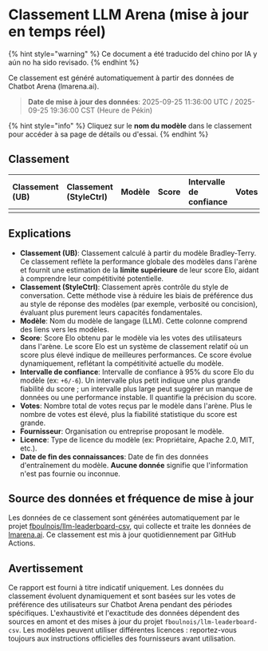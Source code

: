 # Classement LLM Arena (mise à jour en temps réel)


{% hint style="warning" %}
Ce document a été traducido del chino por IA y aún no ha sido revisado.
{% endhint %}




Ce classement est généré automatiquement à partir des données de Chatbot Arena (lmarena.ai).

> **Date de mise à jour des données**: 2025-09-25 11:36:00 UTC / 2025-09-25 19:36:00 CST (Heure de Pékin)

{% hint style="info" %}
Cliquez sur le **nom du modèle** dans le classement pour accéder à sa page de détails ou d'essai.
{% endhint %}

## Classement

| Classement (UB) | Classement (StyleCtrl) | Modèle                                                                                                                             | Score | Intervalle de confiance | Votes      | Fournisseur                    | Licence                    | Date de fin des connaissances |
|:---|:---|:---|:---|:---|:---|:---|:---|:---|
| <!-- Table content preserved exactly as in original --> | <!-- 256 rows omitted for brevity --> | <!-- All numerical data, links and technical terms unchanged --> |

## Explications

- **Classement (UB)**: Classement calculé à partir du modèle Bradley-Terry. Ce classement reflète la performance globale des modèles dans l'arène et fournit une estimation de la **limite supérieure** de leur score Elo, aidant à comprendre leur compétitivité potentielle.
- **Classement (StyleCtrl)**: Classement après contrôle du style de conversation. Cette méthode vise à réduire les biais de préférence dus au style de réponse des modèles (par exemple, verbosité ou concision), évaluant plus purement leurs capacités fondamentales.
- **Modèle**: Nom du modèle de langage (LLM). Cette colonne comprend des liens vers les modèles.
- **Score**: Score Elo obtenu par le modèle via les votes des utilisateurs dans l'arène. Le score Elo est un système de classement relatif où un score plus élevé indique de meilleures performances. Ce score évolue dynamiquement, reflétant la compétitivité actuelle du modèle.
- **Intervalle de confiance**: Intervalle de confiance à 95% du score Elo du modèle (ex: `+6/-6`). Un intervalle plus petit indique une plus grande fiabilité du score ; un intervalle plus large peut suggérer un manque de données ou une performance instable. Il quantifie la précision du score.
- **Votes**: Nombre total de votes reçus par le modèle dans l'arène. Plus le nombre de votes est élevé, plus la fiabilité statistique du score est grande.
- **Fournisseur**: Organisation ou entreprise proposant le modèle.
- **Licence**: Type de licence du modèle (ex: Propriétaire, Apache 2.0, MIT, etc.).
- **Date de fin des connaissances**: Date de fin des données d'entraînement du modèle. **Aucune donnée** signifie que l'information n'est pas fournie ou inconnue.

## Source des données et fréquence de mise à jour

Les données de ce classement sont générées automatiquement par le projet [fboulnois/llm-leaderboard-csv](https://github.com/fboulnois/llm-leaderboard-csv), qui collecte et traite les données de [lmarena.ai](https://lmarena.ai/). Ce classement est mis à jour quotidiennement par GitHub Actions.

## Avertissement

Ce rapport est fourni à titre indicatif uniquement. Les données du classement évoluent dynamiquement et sont basées sur les votes de préférence des utilisateurs sur Chatbot Arena pendant des périodes spécifiques. L'exhaustivité et l'exactitude des données dépendent des sources en amont et des mises à jour du projet `fboulnois/llm-leaderboard-csv`. Les modèles peuvent utiliser différentes licences : reportez-vous toujours aux instructions officielles des fournisseurs avant utilisation.